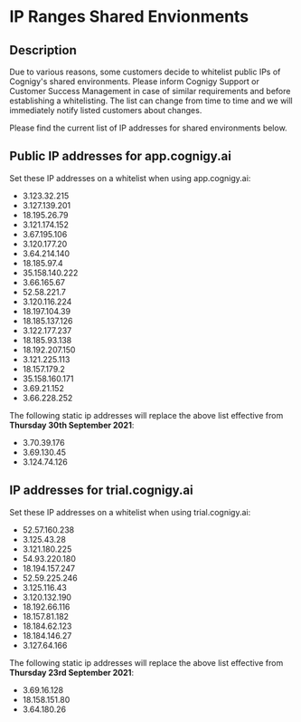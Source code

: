 # IP Ranges Shared Envionments

## Description

<div class="divider"></div>

Due to various reasons, some customers decide to whitelist public IPs of Cognigy's shared environments. Please inform Cognigy Support or Customer Success Management in case of similar requirements and before establishing a whitelisting. The list can change from time to time and we will immediately notify listed customers about changes.

Please find the current list of IP addresses for shared environments below. 

## Public IP addresses for app.cognigy.ai

<div class="divider"></div>

Set these IP addresses on a whitelist when using app.cognigy.ai:

- 3.123.32.215    
- 3.127.139.201
- 18.195.26.79
- 3.121.174.152
- 3.67.195.106    
- 3.120.177.20    
- 3.64.214.140
- 18.185.97.4    
- 35.158.140.222    
- 3.66.165.67
- 52.58.221.7    
- 3.120.116.224
- 18.197.104.39    
- 18.185.137.126
- 3.122.177.237
- 18.185.93.138
- 18.192.207.150
- 3.121.225.113    
- 18.157.179.2    
- 35.158.160.171
- 3.69.21.152
- 3.66.228.252

The following static ip addresses will replace the above list effective from **Thursday 30th September 2021**:

- 3.70.39.176
- 3.69.130.45
- 3.124.74.126


## IP addresses for trial.cognigy.ai

<div class="divider"></div>

Set these IP addresses on a whitelist when using trial.cognigy.ai:

- 52.57.160.238
- 3.125.43.28
- 3.121.180.225
- 54.93.220.180
- 18.194.157.247
- 52.59.225.246
- 3.125.116.43    
- 3.120.132.190
- 18.192.66.116
- 18.157.81.182
- 18.184.62.123
- 18.184.146.27
- 3.127.64.166

The following static ip addresses will replace the above list effective from **Thursday 23rd September 2021**:

- 3.69.16.128
- 18.158.151.80
- 3.64.180.26